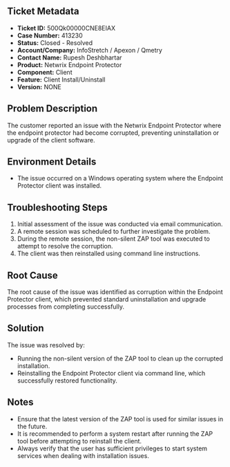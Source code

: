 ## Ticket Metadata
- **Ticket ID:** 500Qk00000CNE8EIAX
- **Case Number:** 413230
- **Status:** Closed - Resolved
- **Account/Company:** InfoStretch / Apexon / Qmetry
- **Contact Name:** Rupesh Deshbhartar
- **Product:** Netwrix Endpoint Protector
- **Component:** Client
- **Feature:** Client Install/Uninstall
- **Version:** NONE

## Problem Description
The customer reported an issue with the Netwrix Endpoint Protector where the endpoint protector had become corrupted, preventing uninstallation or upgrade of the client software.

## Environment Details
- The issue occurred on a Windows operating system where the Endpoint Protector client was installed.

## Troubleshooting Steps
1. Initial assessment of the issue was conducted via email communication.
2. A remote session was scheduled to further investigate the problem.
3. During the remote session, the non-silent ZAP tool was executed to attempt to resolve the corruption.
4. The client was then reinstalled using command line instructions.

## Root Cause
The root cause of the issue was identified as corruption within the Endpoint Protector client, which prevented standard uninstallation and upgrade processes from completing successfully.

## Solution
The issue was resolved by:
- Running the non-silent version of the ZAP tool to clean up the corrupted installation.
- Reinstalling the Endpoint Protector client via command line, which successfully restored functionality.

## Notes
- Ensure that the latest version of the ZAP tool is used for similar issues in the future.
- It is recommended to perform a system restart after running the ZAP tool before attempting to reinstall the client.
- Always verify that the user has sufficient privileges to start system services when dealing with installation issues.